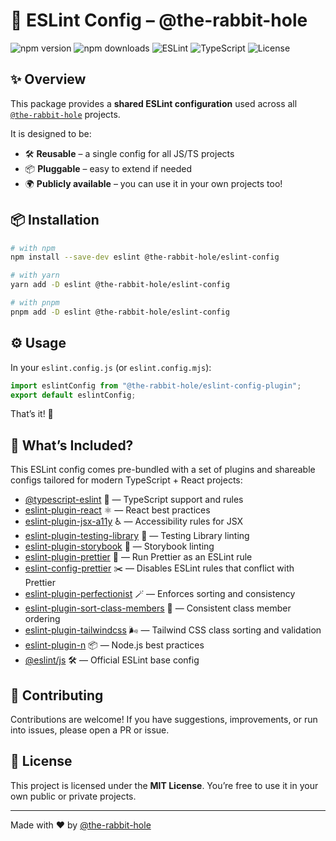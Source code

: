 # 🐇 ESLint Config – @the-rabbit-hole

![npm version](https://img.shields.io/npm/v/@the-rabbit-hole/eslint-config?style=for-the-badge&logo=npm&label=version)
![npm downloads](https://img.shields.io/npm/dm/@the-rabbit-hole/eslint-config?style=for-the-badge&logo=npm&label=downloads)
![ESLint](https://img.shields.io/badge/ESLint-9.x-4B32C3?style=for-the-badge&logo=eslint&logoColor=white)
![TypeScript](https://img.shields.io/badge/TypeScript-5.x-3178C6?style=for-the-badge&logo=typescript&logoColor=white)
![License](https://img.shields.io/badge/License-MIT-green?style=for-the-badge)

## ✨ Overview

This package provides a **shared ESLint configuration** used across all  
[`@the-rabbit-hole`](https://github.com/the-rabbit-hole-tech) projects.  

It is designed to be:
- 🛠 **Reusable** – a single config for all JS/TS projects
- 📦 **Pluggable** – easy to extend if needed
- 🌍 **Publicly available** – you can use it in your own projects too!

## 📦 Installation

```bash
# with npm
npm install --save-dev eslint @the-rabbit-hole/eslint-config

# with yarn
yarn add -D eslint @the-rabbit-hole/eslint-config

# with pnpm
pnpm add -D eslint @the-rabbit-hole/eslint-config
````

## ⚙️ Usage

In your `eslint.config.js` (or `eslint.config.mjs`):

```js
import eslintConfig from "@the-rabbit-hole/eslint-config-plugin";
export default eslintConfig;
```

That’s it! 🚀

## 🧩 What’s Included?

This ESLint config comes pre-bundled with a set of plugins and shareable configs tailored for modern TypeScript + React projects:

* [@typescript-eslint](https://typescript-eslint.io) 📘 — TypeScript support and rules
* [eslint-plugin-react](https://github.com/jsx-eslint/eslint-plugin-react) ⚛️ — React best practices
* [eslint-plugin-jsx-a11y](https://github.com/jsx-eslint/eslint-plugin-jsx-a11y) ♿️ — Accessibility rules for JSX
* [eslint-plugin-testing-library](https://github.com/testing-library/eslint-plugin-testing-library) 🧪 — Testing Library linting
* [eslint-plugin-storybook](https://github.com/storybookjs/eslint-plugin-storybook) 📖 — Storybook linting
* [eslint-plugin-prettier](https://github.com/prettier/eslint-plugin-prettier) 🎨 — Run Prettier as an ESLint rule
* [eslint-config-prettier](https://github.com/prettier/eslint-config-prettier) ✂️ — Disables ESLint rules that conflict with Prettier
* [eslint-plugin-perfectionist](https://perfectionist.dev) 🪄 — Enforces sorting and consistency
* [eslint-plugin-sort-class-members](https://github.com/bryanrsmith/eslint-plugin-sort-class-members) 🧩 — Consistent class member ordering
* [eslint-plugin-tailwindcss](https://github.com/francoismassart/eslint-plugin-tailwindcss) 🌬️ — Tailwind CSS class sorting and validation
* [eslint-plugin-n](https://github.com/eslint-community/eslint-plugin-n) 📦 — Node.js best practices
* [@eslint/js](https://eslint.org/docs/latest/use/configure/configuration-files-new) 🛠️ — Official ESLint base config


## 🤝 Contributing

Contributions are welcome!
If you have suggestions, improvements, or run into issues, please open a PR or issue.

## 📜 License

This project is licensed under the **MIT License**.
You’re free to use it in your own public or private projects.

---

Made with ❤️ by [@the-rabbit-hole](https://github.com/the-rabbit-hole-tech)
